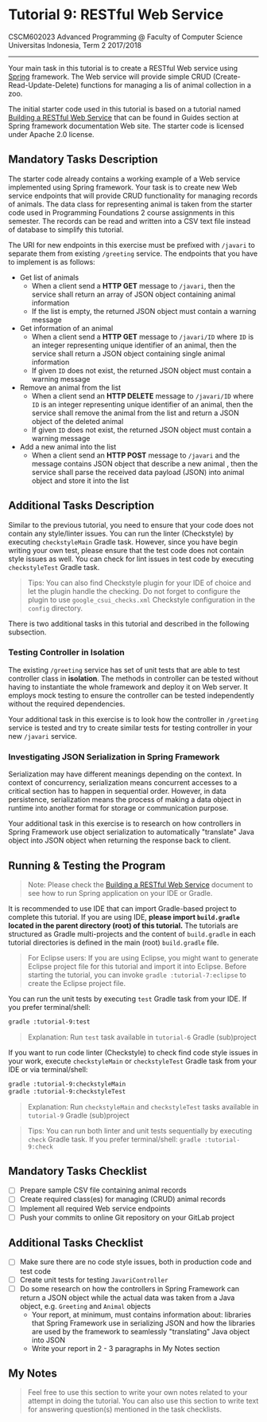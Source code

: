 # Tutorial 9: RESTful Web Service

CSCM602023 Advanced Programming @ Faculty of Computer Science Universitas
Indonesia, Term 2 2017/2018

* * *

Your main task in this tutorial is to create a RESTful Web service using
[Spring](https://spring.io) framework. The Web service will provide simple
CRUD (Create-Read-Update-Delete) functions for managing a lis of animal
collection in a zoo.

The initial starter code used in this tutorial is based on a tutorial named
[Building a RESTful Web Service](https://spring.io/guides/gs/rest-service/)
that can be found in Guides section at Spring framework documentation Web site.
The starter code is licensed under Apache 2.0 license.

## Mandatory Tasks Description

The starter code already contains a working example of a Web service
implemented using Spring framework. Your task is to create new Web service
endpoints that will provide CRUD functionality for managing records of animals.
The data class for representing animal is taken from the starter code used
in Programming Foundations 2 course assignments in this semester. The records
can be read and written into a CSV text file instead of database to simplify
this tutorial.

The URI for new endpoints in this exercise must be prefixed with `/javari` to
separate them from existing `/greeting` service. The endpoints that you have to
implement is as follows:

- Get list of animals
    - When a client send a **HTTP GET** message to `/javari`, then the
    service shall return an array of JSON object containing animal information
    - If the list is empty, the returned JSON object must contain a warning
    message
- Get information of an animal
    - When a client send a **HTTP GET** message to `/javari/ID` where `ID` is
    an integer representing unique identifier of an animal, then the service
    shall return a JSON object containing single animal information
    - If given `ID` does not exist, the returned JSON object must contain a
    warning message
- Remove an animal from the list
    - When a client send an **HTTP DELETE** message to `/javari/ID` where `ID`
    is an integer representing unique identifier of an animal, then the service
    shall remove the animal from the list and return a JSON object of the
    deleted animal
    - If given `ID` does not exist, the returned JSON object must contain a
    warning message
- Add a new animal into the list
    - When a client send an **HTTP POST** message to `/javari` and the message
    contains JSON object that describe a new animal , then the service shall
    parse the received data payload (JSON) into animal object and store it into
    the list

## Additional Tasks Description

Similar to the previous tutorial, you need to ensure that your code does not
contain any style/linter issues. You can run the linter (Checkstyle) by
executing `checkstyleMain` Gradle task. However, since you have begin writing
your own test, please ensure that the test code does not contain style issues
as well. You can check for lint issues in test code by executing
`checkstyleTest` Gradle task.

> Tips: You can also find Checkstyle plugin for your IDE of choice and let
> the plugin handle the checking. Do not forget to configure the plugin to
> use `google_csui_checks.xml` Checkstyle configuration in the `config`
> directory.

There is two additional tasks in this tutorial and described in the following
subsection.

### Testing Controller in Isolation

The existing `/greeting` service has set of unit tests that are able to test
controller class in **isolation**. The methods in controller can be tested
without having to instantiate the whole framework and deploy it on Web server.
It employs mock testing to ensure the controller can be tested independently
without the required dependencies.

Your additional task in this exercise is to look how the controller in
`/greeting` service is tested and try to create similar tests for testing
controller in your new `/javari` service.

### Investigating JSON Serialization in Spring Framework

Serialization may have different meanings depending on the context. In context
of concurrency, serialization means concurrent accesses to a critical section
has to happen in sequential order. However, in data persistence, serialization
means the process of making a data object in runtime into another format for
storage or communication purpose.

Your additional task in this exercise is to research on how controllers in
Spring Framework use object serialization to automatically "translate" Java
object into JSON object when returning the response back to client.

## Running & Testing the Program

> Note: Please check the [Building a RESTful Web Service](https://spring.io/guides/gs/rest-service/)
> document to see how to run Spring application on your IDE or Gradle.

It is recommended to use IDE that can import Gradle-based project to complete this
tutorial. If you are using IDE, **please import `build.gradle` located in the
parent directory (root) of this tutorial.** The tutorials are structured as
Gradle multi-projects and the content of `build.gradle` in each tutorial
directories is defined in the main (root) `build.gradle` file.

> For Eclipse users: If you are using Eclipse, you might want to generate
> Eclipse project file for this tutorial and import it into Eclipse.
> Before starting the tutorial, you can invoke `gradle :tutorial-7:eclipse`
> to create the Eclipse project file.

You can run the unit tests by executing `test` Gradle task from your IDE. If you
prefer terminal/shell:

```bash
gradle :tutorial-9:test
```

> Explanation: Run `test` task available in `tutorial-6` Gradle (sub)project

If you want to run code linter (Checkstyle) to check find code style issues in
your work, execute `checkstyleMain` or `checkstyleTest` Gradle task from your IDE
or via terminal/shell:

```bash
gradle :tutorial-9:checkstyleMain
gradle :tutorial-9:checkstyleTest
```

> Explanation: Run `checkstyleMain` and `checkstyleTest` tasks available in
> `tutorial-9` Gradle (sub)project

> Tips: You can run both linter and unit tests sequentially by executing `check`
> Gradle task. If you prefer terminal/shell: `gradle :tutorial-9:check`

## Mandatory Tasks Checklist

- [ ] Prepare sample CSV file containing animal records
- [ ] Create required class(es) for managing (CRUD) animal records
- [ ] Implement all required Web service endpoints
- [ ] Push your commits to online Git repository on your GitLab project

## Additional Tasks Checklist

- [ ] Make sure there are no code style issues, both in production code and
test code
- [ ] Create unit tests for testing `JavariController`
- [ ] Do some research on how the controllers in Spring Framework can return
a JSON object while the actual data was taken from a Java object, e.g.
`Greeting` and `Animal` objects
    - Your report, at minimum, must contains information about: libraries that
    Spring Framework use in serializing JSON and how the libraries are used
    by the framework to seamlessly "translating" Java object into JSON
    - Write your report in 2 - 3 paragraphs in My Notes section

## My Notes

> Feel free to use this section to write your own notes related to your attempt
> in doing the tutorial. You can also use this section to write text for
> answering question(s) mentioned in the task checklists.
